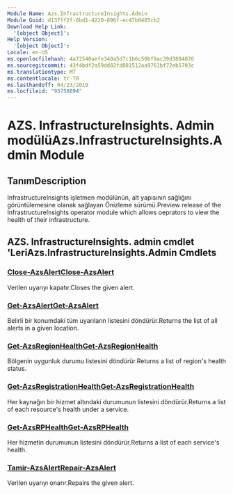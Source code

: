 ```yaml
---
Module Name: Azs.InfrastructureInsights.Admin
Module Guid: d137ff2f-6bd1-4220-896f-ec47b0485cb2
Download Help Link:
  '[object Object]': 
Help Version:
  '[object Object]': 
Locale: en-US
ms.openlocfilehash: 4a72540aefe340a5d7c1b6c50bf9ac39d3894876
ms.sourcegitcommit: 43f4bdf2a59dd82fd881512aa9761bf72eb5703c
ms.translationtype: MT
ms.contentlocale: tr-TR
ms.lasthandoff: 04/23/2019
ms.locfileid: "93750894"
---
```

# <span data-ttu-id="b326e-101">AZS. InfrastructureInsights. Admin modülü</span><span class="sxs-lookup"><span data-stu-id="b326e-101">Azs.InfrastructureInsights.Admin Module</span></span>
## <span data-ttu-id="b326e-102">Tanım</span><span class="sxs-lookup"><span data-stu-id="b326e-102">Description</span></span>
<span data-ttu-id="b326e-103">InfrastructureInsights işletmen modülünün, alt yapısının sağlığını görüntülemesine olanak sağlayan Önizleme sürümü.</span><span class="sxs-lookup"><span data-stu-id="b326e-103">Preview release of the InfrastructureInsights operator module which allows oeprators to view the health of their infrastructure.</span></span>

## <span data-ttu-id="b326e-104">AZS. InfrastructureInsights. admin cmdlet 'Leri</span><span class="sxs-lookup"><span data-stu-id="b326e-104">Azs.InfrastructureInsights.Admin Cmdlets</span></span>
### [<span data-ttu-id="b326e-105">Close-AzsAlert</span><span class="sxs-lookup"><span data-stu-id="b326e-105">Close-AzsAlert</span></span>](Close-AzsAlert.md)
<span data-ttu-id="b326e-106">Verilen uyarıyı kapatır.</span><span class="sxs-lookup"><span data-stu-id="b326e-106">Closes the given alert.</span></span>

### [<span data-ttu-id="b326e-107">Get-AzsAlert</span><span class="sxs-lookup"><span data-stu-id="b326e-107">Get-AzsAlert</span></span>](Get-AzsAlert.md)
<span data-ttu-id="b326e-108">Belirli bir konumdaki tüm uyarıların listesini döndürür.</span><span class="sxs-lookup"><span data-stu-id="b326e-108">Returns the list of all alerts in a given location.</span></span>

### [<span data-ttu-id="b326e-109">Get-AzsRegionHealth</span><span class="sxs-lookup"><span data-stu-id="b326e-109">Get-AzsRegionHealth</span></span>](Get-AzsRegionHealth.md)
<span data-ttu-id="b326e-110">Bölgenin uygunluk durumu listesini döndürür.</span><span class="sxs-lookup"><span data-stu-id="b326e-110">Returns a list of region's health status.</span></span>

### [<span data-ttu-id="b326e-111">Get-AzsRegistrationHealth</span><span class="sxs-lookup"><span data-stu-id="b326e-111">Get-AzsRegistrationHealth</span></span>](Get-AzsRegistrationHealth.md)
<span data-ttu-id="b326e-112">Her kaynağın bir hizmet altındaki durumunun listesini döndürür.</span><span class="sxs-lookup"><span data-stu-id="b326e-112">Returns a list of each resource's health under a service.</span></span>

### [<span data-ttu-id="b326e-113">Get-AzsRPHealth</span><span class="sxs-lookup"><span data-stu-id="b326e-113">Get-AzsRPHealth</span></span>](Get-AzsRPHealth.md)
<span data-ttu-id="b326e-114">Her hizmetin durumunun listesini döndürür.</span><span class="sxs-lookup"><span data-stu-id="b326e-114">Returns a list of each service's health.</span></span>

### [<span data-ttu-id="b326e-115">Tamir-AzsAlert</span><span class="sxs-lookup"><span data-stu-id="b326e-115">Repair-AzsAlert</span></span>](Repair-AzsAlert.md)
<span data-ttu-id="b326e-116">Verilen uyarıyı onarır.</span><span class="sxs-lookup"><span data-stu-id="b326e-116">Repairs the given alert.</span></span>

